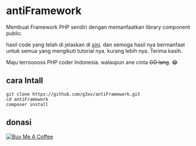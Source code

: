 # antiFramework
Membuat Framework PHP sendiri dengan memanfaatkan library component public.

hasil code yang telah di jelaskan di [sini](http://php.g3xx.com/).
dan semoga hasil nya bermanfaat untuk semua yang mengikuti tutorial nya.
kurang lebih nya. Terima kasih.

Maju terrooooss PHP coder Indonesia. walaupun ane cinta ~~GO lang~~. 😂

## cara Intall
```
git clone https://github.com/g3xx/antiFramework.git
cd antiFramework
composer install 
```

## donasi
[![Buy Me A Coffee](https://cdn.buymeacoffee.com/buttons/default-yellow.png)](https://www.buymeacoffee.com/gexx)
